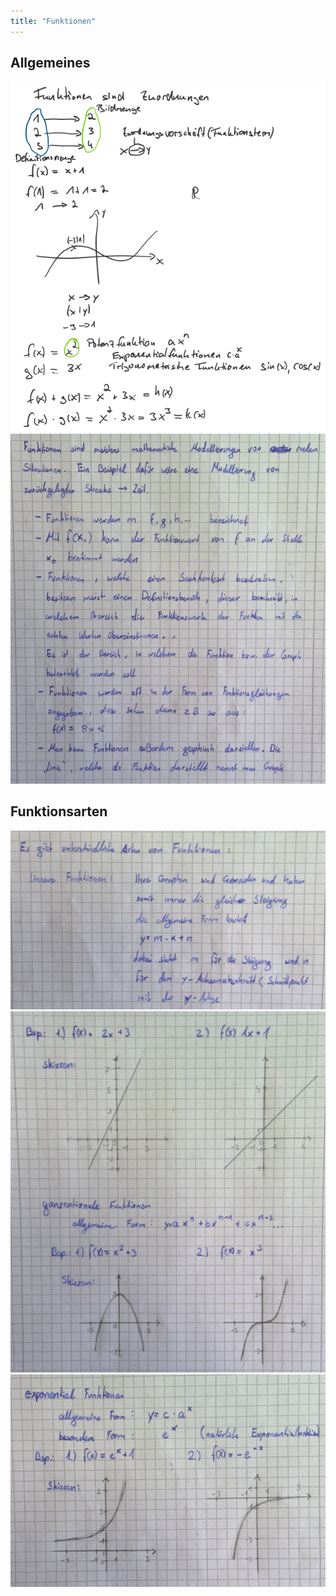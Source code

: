 ```yaml
---
title: "Funktionen"
---
```


## Allgemeines
![](../assets/images/2022-06-20-22-19-03.png)
![](../assets/images/2022-06-20-22-19-11.png)

## Funktionsarten
![](../assets/images/2022-06-20-22-19-28.png)
![](../assets/images/2022-06-20-22-19-34.png)
![](../assets/images/2022-06-20-22-19-40.png)